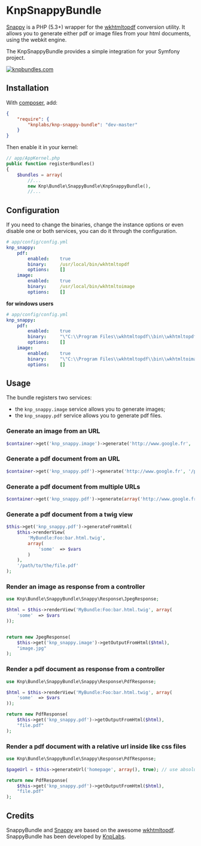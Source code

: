 KnpSnappyBundle
===============

[Snappy][snappy] is a PHP (5.3+) wrapper for the [wkhtmltopdf][wkhtmltopdf] conversion utility.
It allows you to generate either pdf or image files from your html documents, using the webkit engine.

The KnpSnappyBundle provides a simple integration for your Symfony project.

[![knpbundles.com](http://knpbundles.com/KnpLabs/KnpSnappyBundle/badge-short)](http://knpbundles.com/KnpLabs/KnpSnappyBundle)

Installation
------------

With [composer](http://packagist.org), add:

```json
{
    "require": {
        "knplabs/knp-snappy-bundle": "dev-master"
    }
}
```

Then enable it in your kernel:

```php
// app/AppKernel.php
public function registerBundles()
{
    $bundles = array(
        //...
        new Knp\Bundle\SnappyBundle\KnpSnappyBundle(),
        //...
```
Configuration
-------------

If you need to change the binaries, change the instance options or even disable one or both services, you can do it through the configuration.

```yaml
# app/config/config.yml
knp_snappy:
    pdf:
        enabled:    true
        binary:     /usr/local/bin/wkhtmltopdf
        options:    []
    image:
        enabled:    true
        binary:     /usr/local/bin/wkhtmltoimage
        options:    []
```

**for windows users**

```yml
# app/config/config.yml
knp_snappy:
    pdf:
        enabled:    true
        binary:     "\"C:\\Program Files\\wkhtmltopdf\\bin\\wkhtmltopdf.exe\""
        options:    []
    image:
        enabled:    true
        binary:     "\"C:\\Program Files\\wkhtmltopdf\\bin\\wkhtmltoimage.exe\""
        options:    []
```

Usage
-----

The bundle registers two services:

 - the `knp_snappy.image` service allows you to generate images;
 - the `knp_snappy.pdf` service allows you to generate pdf files.

### Generate an image from an URL

```php
$container->get('knp_snappy.image')->generate('http://www.google.fr', '/path/to/the/image.jpg');
```

### Generate a pdf document from an URL

```php
$container->get('knp_snappy.pdf')->generate('http://www.google.fr', '/path/to/the/file.pdf');
```

### Generate a pdf document from multiple URLs

```php
$container->get('knp_snappy.pdf')->generate(array('http://www.google.fr', 'http://www.knplabs.com', 'http://www.google.com'), '/path/to/the/file.pdf');
```

### Generate a pdf document from a twig view

```php
$this->get('knp_snappy.pdf')->generateFromHtml(
    $this->renderView(
        'MyBundle:Foo:bar.html.twig',
        array(
            'some'  => $vars
        )
    ),
    '/path/to/the/file.pdf'
);
```

### Render an image as response from a controller

```php
use Knp\Bundle\SnappyBundle\Snappy\Response\JpegResponse;

$html = $this->renderView('MyBundle:Foo:bar.html.twig', array(
    'some'  => $vars
));


return new JpegResponse(
    $this->get('knp_snappy.image')->getOutputFromHtml($html),
    "image.jpg"
);
```

### Render a pdf document as response from a controller

```php
use Knp\Bundle\SnappyBundle\Snappy\Response\PdfResponse;

$html = $this->renderView('MyBundle:Foo:bar.html.twig', array(
    'some'  => $vars
));

return new PdfResponse(
    $this->get('knp_snappy.pdf')->getOutputFromHtml($html),
    "file.pdf"
);
```

### Render a pdf document with a relative url inside like css files

```php
use Knp\Bundle\SnappyBundle\Snappy\Response\PdfResponse;

$pageUrl = $this->generateUrl('homepage', array(), true); // use absolute path!

return new PdfResponse(
    $this->get('knp_snappy.pdf')->getOutputFromHtml($html),
    "file.pdf"
);
```

Credits
-------

SnappyBundle and [Snappy][snappy] are based on the awesome [wkhtmltopdf][wkhtmltopdf].
SnappyBundle has been developed by [KnpLabs][KnpLabs].

[snappy]: https://github.com/KnpLabs/snappy
[wkhtmltopdf]: http://wkhtmltopdf.org
[KnpLabs]: http://www.knplabs.com
